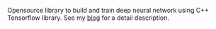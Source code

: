 
Opensource library to build and train deep neural network using C++ Tensorflow library. See my [blog](https://medium.com/@htmbx6/build-and-train-neural-network-with-tensorflow-c-f13f22d3c5b6) for a detail description.
